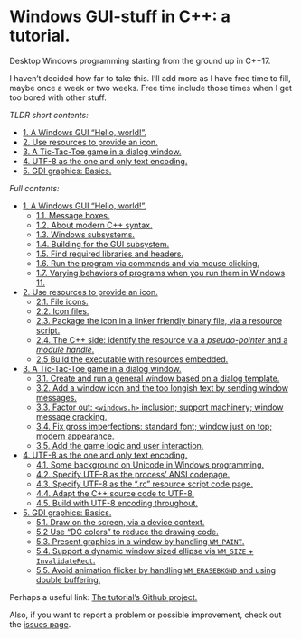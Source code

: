 # Windows GUI-stuff in C++: a tutorial.

Desktop Windows programming starting from the ground up in C++17.

I haven’t decided how far to take this. I’ll add more as I have free time to fill, maybe once a week or two weeks. Free time include those times when I get too bored with other stuff.

*TLDR short contents:*
- [1. A Windows GUI “Hello, world!”.](01.md)
- [2. Use resources to provide an icon.](02.md)
- [3. A Tic-Tac-Toe game in a dialog window.](03.md)
- [4. UTF-8 as the one and only text encoding.](04.md)
- [5. GDI graphics: Basics.](05.md)

*Full contents:*

- [1. A Windows GUI “Hello, world!”.](01.md)
    - [1.1. Message boxes.](01.md#11-message-boxes)
    - [1.2. About modern C++ syntax.](01.md#12-about-modern-c-syntax)
    - [1.3. Windows subsystems.](01.md#13-windows-subsystems)
    - [1.4. Building for the GUI subsystem.](01.md#14-building-for-the-gui-subsystem)
    - [1.5. Find required libraries and headers.](01.md#15-find-required-libraries-and-headers)
    - [1.6. Run the program via commands and via mouse clicking.](01.md#16-run-the-program-via-commands-and-via-mouse-clicking)
    - [1.7. Varying behaviors of programs when you run them in Windows 11.](01.md#17-varying-behaviors-of-programs-when-you-run-them-in-windows-11)
- [2. Use resources to provide an icon.](02.md)
    - [2.1. File icons.](02.md#21-file-icons)
    - [2.2. Icon files.](02.md#22-icon-files)
    - [2.3. Package the icon in a linker friendly binary file, via a resource script.](02.md#23-package-the-icon-in-a-linker-friendly-binary-file-via-a-resource-script)
    - [2.4. The C++ side: identify the resource via a *pseudo-pointer* and a *module handle*.](02.md#24-the-c-side-identify-the-resource-via-a-pseudo-pointer-and-a-module-handle)
    - [2.5 Build the executable with resources embedded.](02.md#25-build-the-executable-with-resources-embedded)
- [3. A Tic-Tac-Toe game in a dialog window.](03.md)
    - [3.1. Create and run a general window based on a dialog template.](03.md#31-create-and-run-a-general-window-based-on-a-dialog-template)
    - [3.2. Add a window icon and the too longish text by sending window messages.](03.md#32-add-a-window-icon-and-the-too-longish-text-by-sending-window-messages)
    - [3.3. Factor out: `<windows.h>` inclusion; support machinery; window message cracking.](03.md#33-factor-out-windowsh-inclusion-support-machinery-window-message-cracking)
    - [3.4. Fix gross imperfections: standard font; window just on top; modern appearance.](03.md#34-fix-gross-imperfections-standard-font-window-just-on-top-modern-appearance)
    - [3.5. Add the game logic and user interaction.](03.md#35-add-the-game-logic-and-user-interaction)
- [4. UTF-8 as the one and only text encoding.](04.md)
    - [4.1. Some background on Unicode in Windows programming.](04.md#41-some-background-on-unicode-in-windows-programming)
    - [4.2. Specify UTF-8 as the process’ ANSI codepage.](04.md#42-specify-utf-8-as-the-process-ansi-codepage)
    - [4.3. Specify UTF-8 as the “.rc” resource script code page.](04.md#43-specify-utf-8-as-the-rc-resource-script-code-page)
    - [4.4. Adapt the C++ source code to UTF-8.](04.md#44-adapt-the-c-source-code-to-utf-8)
    - [4.5. Build with UTF-8 encoding throughout.](04.md#45-build-with-utf-8-encoding-throughout)
- [5. GDI graphics: Basics.](05.md)
    - [5.1. Draw on the screen, via a device context.](05.md#51-draw-on-the-screen-via-a-device-context)
    - [5.2 Use “DC colors” to reduce the drawing code.](05.md#52-use-dc-colors-to-reduce-the-drawing-code)
    - [5.3. Present graphics in a window by handling `WM_PAINT`.](05.md#53-present-graphics-in-a-window-by-handling-wm_paint)
    - [5.4. Support a dynamic window sized ellipse via `WM_SIZE` + `InvalidateRect`.](05.md#54-support-a-dynamic-window-sized-ellipse-via-wm_size--invalidaterect)
    - [5.5. Avoid animation flicker by handling `WM_ERASEBKGND` and using double buffering.](05.md#55-avoid-animation-flicker-by-handling-wm_erasebkgnd-and-using-double-buffering)

Perhaps a useful link: [The tutorial’s Github project.](https://github.com/alf-p-steinbach/Windows-GUI-stuff-in-C-tutorial-)

Also, if you want to report a problem or possible improvement, check out the [issues page](https://github.com/alf-p-steinbach/Windows-GUI-stuff-in-C-tutorial-/issues).
